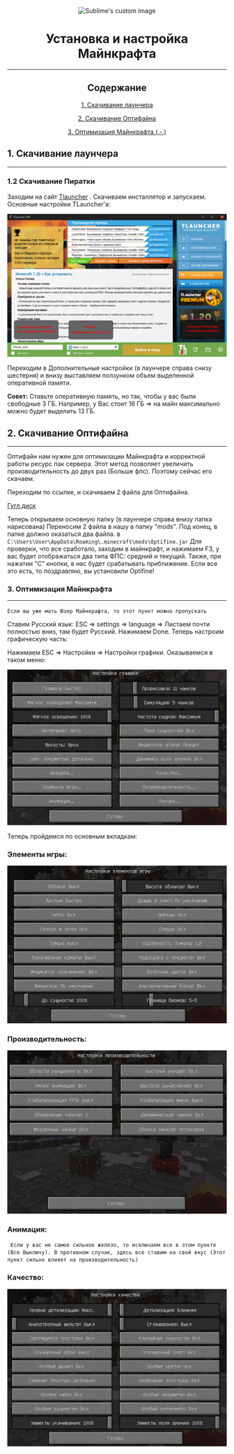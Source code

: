 
<p align="center">
  <img src="https://i.imgur.com/kQLC7c4.png?raw=true" alt="Sublime's custom image"/>
</p>

<h1 align="center">Установка и настройка Майнкрафта</h1>

___

<span align="center">

## Содержание

[1. Скачивание лаунчера](#a1)

[2. Скачивание Оптифайна](#a2)

[3. Оптимизация Майнкрафта (.-.)](#a3)



</span>



<a name="a1"></a>
## 1. Скачивание лаунчера
___
### 1.2 Скачивание Пиратки

Заходим на сайт [Tlauncher](https://tlauncher.org/) . Скачиваем инсталлятор и запускаем.
Основные настройки TLauncher'a:

<p align="center">

![img.png](images/tlaun.png)

</p>

Переходим в Дополнительные настройки (в лаунчере справа снизу шестерня) и внизу выставляем
ползунком объем выделенной оперативной памяти.

**Совет:** Ставьте оперативную память, но так, чтобы у вас были свободные 3 ГБ.
Например, у Вас стоит 16 ГБ => на майн максимально можно будет выделить 13 ГБ.




<a name="a2"></a>
## 2. Скачивание Оптифайна
___

Оптифайн нам нужен для оптимизации Майнкрафта и корректной работы
ресурс пак сервера. Этот метод позволяет увеличить производительность до двух раз
(Больше фпс). Поэтому сейчас его скачаем.


Переходим по ссылке, и скачиваем 2 файла для Оптифайна.

[Гугл диск](https://drive.google.com/drive/folders/1h0L_ZUJxBb6npJZFBZ4G_XYUCRb61Yaz?usp=sharing)

Теперь открываем основную папку (в лаунчере справа внизу папка нарисована)
Переносим 2 файла в нашу в папку "mods". Под конец, в папке должно оказаться два файла.
в `C:\Users\User\AppData\Roaming\.minecraft\mods\Optifine.jar`
Для проверки, что все сработало, заходим в майнкрафт, и нажимаем F3, у вас
будет отображаться два типа ФПС: средний и текущий. Также, при нажатии "С" кнопки,
в нас будет срабатывать приближение. Если все это есть, то поздравляю, вы установили Optifine!


<a name="a3"></a>
### 3. Оптимизация Майнкрафта
___
`Если вы уже мать Юзер Майнкрафта, то этот пункт можно пропускать  `

Ставим Русский язык: ESC => settings => language => Листаем почти
полностью вниз, там будет Русский.
Нажимаем Done. Теперь настроим графическую часть:

Нажимаем ESC => Настройки => Настройки графики. Оказываемся в таком меню:

<p align="center">

![img.png](images/set.png)

</p>

Теперь пройдемся по основным вкладкам:

### Элементы игры:

<p align="center">

![img.png](images/det.png)

</p>

### Производительность:

<p align="center">

![img.png](images/kpd.png)

</p>

### Анимация:

` Если у вас не самое сильное железо, то исключаем все в этом пункте
(Все Выключу). В противном случае, здесь все ставим на свой вкус
(Этот пункт сильно влияет на производительность)`

### Качество:
<p align="center">

![img.png](images/qualit.png)

</p>
